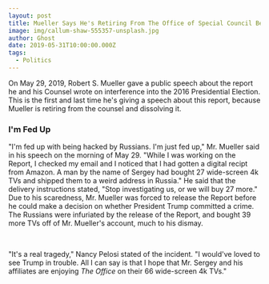 ```yaml
---
layout: post
title: Mueller Says He's Retiring From The Office of Special Council Because "I'm Fed Up With Being Hacked by Russians"
image: img/callum-shaw-555357-unsplash.jpg
author: Ghost
date: 2019-05-31T10:00:00.000Z
tags:
  - Politics
---
```


On May 29, 2019, Robert S. Mueller gave a public speech about the report he and his Counsel wrote on interference into the 2016 Presidential Election. This is the first and last time he's giving a speech about this report, because Mueller is retiring from the counsel and dissolving it.

### I'm Fed Up

"I'm fed up with being hacked by Russians. I'm just fed up," Mr. Mueller said in his speech on the morning of May 29. "While I was working on the Report, I checked my email and I noticed that I had gotten a digital recipt from Amazon. A man by the name of Sergey had bought 27 wide-screen 4k TVs and shipped them to a weird address in Russia." He said that the delivery instructions stated, "Stop investigating us, or we will buy 27 more." Due to his scaredness, Mr. Mueller was forced to release the Report before he could make a decision on whether President Trump committed a crime. The Russians were infuriated by the release of the Report, and bought 39 more TVs off of Mr. Mueller's account, much to his dismay. 

<br/>

"It's a real tragedy," Nancy Pelosi stated of the incident. "I would've loved to see Trump in trouble. All I can say is that I hope that Mr. Sergey and his affiliates are enjoying *The Office* on their 66 wide-screen 4k TVs."
